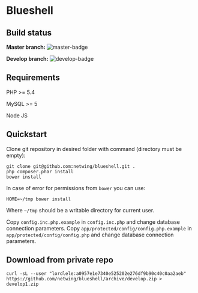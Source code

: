 Blueshell
=========

Build status
------------

**Master branch:** ![master-badge](https://circleci.com/gh/netwing/blueshell/tree/master.png?circle-token=388880fe02f1c2ede00e3743f7be13691cd5f908)

**Develop branch:** ![develop-badge](https://circleci.com/gh/netwing/blueshell/tree/develop.png?circle-token=388880fe02f1c2ede00e3743f7be13691cd5f908)

Requirements
------------

PHP >= 5.4

MySQL >= 5

Node JS

Quickstart
----------

Clone git repository in desired folder with command (directory must be empty):

    git clone git@github.com:netwing/blueshell.git .
    php composer.phar install
    bower install

In case of error for permissions from `bower` you can use:

    HOME=~/tmp bower install

Where `~/tmp` should be a writable directory for current user.

Copy `config.inc.php.example` in `config.inc.php` and change database connection parameters.
Copy `app/protected/config/config.php.example` in `app/protected/config/config.php` and change database connection parameters.

Download from private repo
--------------------------

    curl -sL --user "lordlele:a0957e1e7340e525202e276df9b90c40c0aa2aeb" https://github.com/netwing/blueshell/archive/develop.zip > develop1.zip


